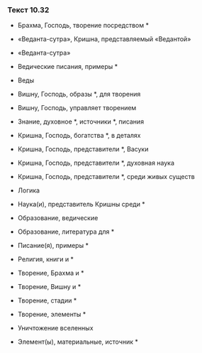 ### Текст 10.32

- Брахма, Господь, творение посредством *

- «Веданта-сутра», Кришна, представляемый «Ведантой»

- «Веданта-сутра»

- Ведические писания, примеры *

- Веды

- Вишну, Господь, образы *, для творения

- Вишну, Господь, управляет творением

- Знание, духовное *, источники *, писания

- Кришна, Господь, богатства *, в деталях

- Кришна, Господь, представители *, Васуки

- Кришна, Господь, представители *, духовная наука

- Кришна, Господь, представители *, среди живых существ

- Логика

- Наука(и), представитель Кришны среди *

- Образование, ведические

- Образование, литература для *

- Писание(я), примеры *

- Религия, книги и *

- Творение, Брахма и *

- Творение, Вишну и *

- Творение, стадии *

- Творение, элементы *

- Уничтожение вселенных

- Элемент(ы), материальные, источник *
	
